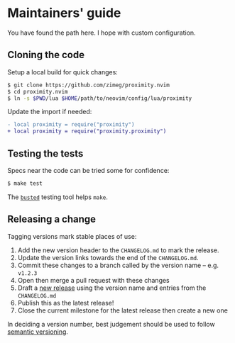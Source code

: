 # Maintainers' guide

You have found the path here. I hope with custom configuration.

## Cloning the code

Setup a local build for quick changes:

```sh
$ git clone https://github.com/zimeg/proximity.nvim
$ cd proximity.nvim
$ ln -s $PWD/lua $HOME/path/to/neovim/config/lua/proximity
```

Update the import if needed:

```diff
- local proximity = require("proximity")
+ local proximity = require("proximity.proximity")
```

## Testing the tests

Specs near the code can be tried some for confidence:

```sh
$ make test
```

The [`busted`][busted] testing tool helps `make`.

[busted]: https://github.com/lunarmodules/busted

## Releasing a change

Tagging versions mark stable places of use:

1. Add the new version header to the `CHANGELOG.md` to mark the release.
2. Update the version links towards the end of the `CHANGELOG.md`.
3. Commit these changes to a branch called by the version name – e.g. `v1.2.3`
4. Open then merge a pull request with these changes
5. Draft a [new release][releases] using the version name and entries from the
   `CHANGELOG.md`
6. Publish this as the latest release!
7. Close the current milestone for the latest release then create a new one

In deciding a version number, best judgement should be used to follow
[semantic versioning][semver].

[releases]: https://github.com/zimeg/proximity.nvim/releases
[semver]: https://semver.org/spec/v2.0.0.html
